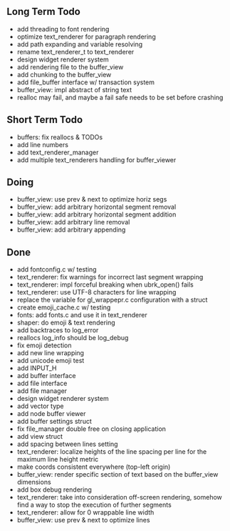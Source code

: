 ## Long Term Todo 

- add threading to font rendering
- optimize text_renderer for paragraph rendering
- add path expanding and variable resolving
- rename text_renderer_t to text_renderer
- design widget renderer system
- add rendering file to the buffer_view
- add chunking to the buffer_view
- add file_buffer interface w/ transaction system
- buffer_view: impl abstract of string text
- realloc may fail, and maybe a fail safe needs to be set before crashing

## Short Term Todo

- buffers: fix reallocs & TODOs
- add line numbers
- add text_renderer_manager
- add multiple text_renderers handling for buffer_viewer

## Doing
- buffer_view: use prev & next to optimize horiz segs
- buffer_view: add arbitrary horizontal segment removal
- buffer_view: add arbitrary horizontal segment addition
- buffer_view: add arbitrary line removal
- buffer_view: add arbitrary appending

## Done

- add fontconfig.c w/ testing
- text_renderer: fix warnings for incorrect last segment wrapping
- text_renderer: impl forceful breaking when ubrk_open() fails
- text_renderer: use UTF-8 characters for line wrapping
- replace the variable for gl_wrappepr.c configuration with a struct
- create emoji_cache.c w/ testing
- fonts: add fonts.c and use it in text_renderer
- shaper: do emoji & text rendering
- add backtraces to log_error
- reallocs log_info should be log_debug
- fix emoji detection
- add new line wrapping
- add unicode emoji test
- add INPUT_H
- add buffer interface
- add file interface
- add file manager
- design widget renderer system
- add vector type
- add node buffer viewer
- add buffer settings struct
- fix file_manager double free on closing application
- add view struct
- add spacing between lines setting
- text_renderer: localize heights of the line spacing per line for the maximum line height metric
- make coords consistent everywhere (top-left origin)
- buffer_view: render specific section of text based on the buffer_view dimensions
- add box debug rendering
- text_renderer: take into consideration off-screen rendering, somehow find a way to stop the execution of further segments
- text_renderer: allow for 0 wrappable line width
- buffer_view: use prev & next to optimize lines
